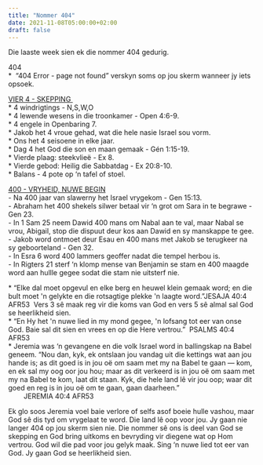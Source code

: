 ```yaml
---
title: "Nommer 404"
date: 2021-11-08T05:00:00+02:00
draft: false
---
```

<html>
 <head></head>
 <body>
  <p>Die laaste week sien ek die nommer 404 gedurig.</p>
  <p>404<br>* &nbsp;“404 Error - page not found” verskyn soms op jou skerm wanneer jy iets opsoek.</p>
  <p><u>VIER 4 - SKEPPING&nbsp;</u><br>* 4 windrigtings - N,S,W,O<br>* 4 lewende wesens in die troonkamer - Open 4:6-9.<br>* 4 engele in Openbaring 7.<br>* Jakob het 4 vroue gehad, wat die hele nasie Israel sou vorm.<br>* Ons het 4 seisoene in elke jaar.<br>* Dag 4 het God die son en maan gemaak - Gén 1:15-19.<br>* Vierde plaag: steekvlieë - Ex 8.<br>* Vierde gebod: Heilig die Sabbatdag - Ex 20:8-10.<br>* Balans - 4 pote op ‘n tafel of stoel.</p>
  <p><u>400 - VRYHEID, NUWE BEGIN</u><br>- Na 400 jaar van slawerny het Israel vrygekom - Gen 15:13.<br>- Abraham het 400 shekels silwer betaal vir ‘n grot om Sara in te begrawe - Gen 23.<br>- In 1 Sam 25 neem Dawid 400 mans om Nabal aan te val, maar Nabal se vrou, Abigail, stop die dispuut deur kos aan Dawid en sy manskappe te gee.<br>- Jakob word ontmoet deur Esau en 400 mans met Jakob se terugkeer na sy geboorteland - Gen 32.<br>- In Esra 6 word 400 lammers geoffer nadat die tempel herbou is.<br>- In Rigters 21 sterf ‘n klomp mense van Benjamin se stam en 400 maagde word aan hullle gegee sodat die stam nie uitsterf nie.</p>
  <p>* “Elke dal moet opgevul en elke berg en heuwel klein gemaak word; en die bult moet 'n gelykte en die rotsagtige plekke 'n laagte word.”JESAJA‬ ‭40:4‬ ‭AFR53‬‬ &nbsp;Vers 3 sê maak reg vir die koms van God en vers 5 sê almal sal God se heerlikheid sien.<br>* “En Hy het 'n nuwe lied in my mond gegee, 'n lofsang tot eer van onse God. Baie sal dit sien en vrees en op die Here vertrou.” &nbsp;PSALMS‬ ‭40:4‬ ‭AFR53‬‬<br>* Jeremia was ‘n gevangene en die volk Israel word in ballingskap na Babel geneem. “Nou dan, kyk, ek ontslaan jou vandag uit die kettings wat aan jou hande is; as dit goed is in jou oë om saam met my na Babel te gaan — kom, en ek sal my oog oor jou hou; maar as dit verkeerd is in jou oë om saam met my na Babel te kom, laat dit staan. Kyk, die hele land lê vir jou oop; waar dit goed en reg is in jou oë om te gaan, gaan daarheen.”<br>‭‭ &nbsp; &nbsp; &nbsp; &nbsp;JEREMIA‬ ‭40:4‬ ‭AFR53‬‬</p>
  <p>Ek glo soos Jeremia voel baie verlore of selfs asof boeie hulle vashou, maar God sê dis tyd om vrygelaat te word. Die land lê oop voor jou. Jy gaan nie langer 404 op jou skerm sien nie. Die nommer sê ons is deel van God se skepping en God bring uitkoms en bevryding vir diegene wat op Hom vertrou. God wil die pad voor jou gelyk maak. Sing ‘n nuwe lied tot eer van God. Jy gaan God se heerlikheid sien.&nbsp;</p>
 </body>
</html>